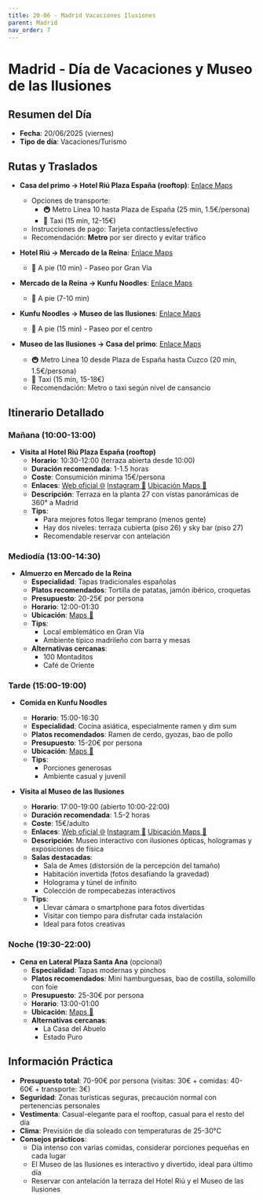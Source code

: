 ```yaml
---
title: 20-06 - Madrid Vacaciones Ilusiones
parent: Madrid
nav_order: 7
---
```


# Madrid - Día de Vacaciones y Museo de las Ilusiones

## Resumen del Día
* **Fecha**: 20/06/2025 (viernes)
* **Tipo de día**: Vacaciones/Turismo

## Rutas y Traslados
* **Casa del primo → Hotel Riú Plaza España (rooftop)**: [Enlace Maps](https://www.google.com/maps/dir/?api=1&origin=Miguel+Solas+4,+Madrid&destination=Hotel+Riu+Plaza+Espa%C3%B1a,+Madrid&travelmode=transit)
  * Opciones de transporte: 
    * 🚇 Metro Línea 10 hasta Plaza de España (25 min, 1.5€/persona)
    * 🚕 Taxi (15 min, 12-15€)
  * Instrucciones de pago: Tarjeta contactless/efectivo
  * Recomendación: **Metro** por ser directo y evitar tráfico

* **Hotel Riú → Mercado de la Reina**: [Enlace Maps](https://www.google.com/maps/dir/?api=1&origin=Hotel+Riu+Plaza+Espa%C3%B1a,+Madrid&destination=Mercado+de+la+Reina,+Madrid&travelmode=walking)
  * 🚶 A pie (10 min) - Paseo por Gran Vía

* **Mercado de la Reina → Kunfu Noodles**: [Enlace Maps](https://www.google.com/maps/dir/?api=1&origin=Mercado+de+la+Reina,+Madrid&destination=Kunfu+Noodles,+Madrid&travelmode=walking)
  * 🚶 A pie (7-10 min)

* **Kunfu Noodles → Museo de las Ilusiones**: [Enlace Maps](https://www.google.com/maps/dir/?api=1&origin=Kunfu+Noodles,+Madrid&destination=Museo+de+las+Ilusiones,+Madrid&travelmode=walking)
  * 🚶 A pie (15 min) - Paseo por el centro

* **Museo de las Ilusiones → Casa del primo**: [Enlace Maps](https://www.google.com/maps/dir/?api=1&origin=Museo+de+las+Ilusiones,+Madrid&destination=Miguel+Solas+4,+Madrid&travelmode=transit)
  * 🚇 Metro Línea 10 desde Plaza de España hasta Cuzco (20 min, 1.5€/persona)
  * 🚕 Taxi (15 min, 15-18€)
  * Recomendación: Metro o taxi según nivel de cansancio

## Itinerario Detallado
### Mañana (10:00-13:00)
* **Visita al Hotel Riú Plaza España (rooftop)**
  * **Horario**: 10:30-12:00 (terraza abierta desde 10:00)
  * **Duración recomendada**: 1-1.5 horas
  * **Coste**: Consumición mínima 15€/persona
  * **Enlaces**: [Web oficial 🌐](https://www.riu.com/es/hotel/espana/madrid/hotel-riu-plaza-espana/) [Instagram 📸](https://www.instagram.com/riuplazaespana/) [Ubicación Maps 📍](https://www.google.com/maps/dir/?api=1&destination=Hotel+Riu+Plaza+Espa%C3%B1a,+Madrid&travelmode=transit)
  * **Descripción**: Terraza en la planta 27 con vistas panorámicas de 360° a Madrid
  * **Tips**: 
    * Para mejores fotos llegar temprano (menos gente)
    * Hay dos niveles: terraza cubierta (piso 26) y sky bar (piso 27)
    * Recomendable reservar con antelación

### Mediodía (13:00-14:30)
* **Almuerzo en Mercado de la Reina**
  * **Especialidad**: Tapas tradicionales españolas
  * **Platos recomendados**: Tortilla de patatas, jamón ibérico, croquetas
  * **Presupuesto**: 20-25€ por persona
  * **Horario**: 12:00-01:30
  * **Ubicación**: [Maps 📍](https://www.google.com/maps/dir/?api=1&destination=Mercado+de+la+Reina,+Madrid&travelmode=walking)
  * **Tips**:
    * Local emblemático en Gran Vía
    * Ambiente típico madrileño con barra y mesas
  * **Alternativas cercanas**: 
    * 100 Montaditos
    * Café de Oriente

### Tarde (15:00-19:00)
* **Comida en Kunfu Noodles**
  * **Horario**: 15:00-16:30
  * **Especialidad**: Cocina asiática, especialmente ramen y dim sum
  * **Platos recomendados**: Ramen de cerdo, gyozas, bao de pollo
  * **Presupuesto**: 15-20€ por persona
  * **Ubicación**: [Maps 📍](https://www.google.com/maps/dir/?api=1&destination=Kunfu+Noodles,+Madrid&travelmode=walking)
  * **Tips**: 
    * Porciones generosas
    * Ambiente casual y juvenil

* **Visita al Museo de las Ilusiones**
  * **Horario**: 17:00-19:00 (abierto 10:00-22:00)
  * **Duración recomendada**: 1.5-2 horas
  * **Coste**: 15€/adulto
  * **Enlaces**: [Web oficial 🌐](https://museumofillusions.es/) [Instagram 📸](https://www.instagram.com/museumofillusions_madrid/) [Ubicación Maps 📍](https://www.google.com/maps/dir/?api=1&destination=Museo+de+las+Ilusiones,+Madrid&travelmode=walking)
  * **Descripción**: Museo interactivo con ilusiones ópticas, hologramas y exposiciones de física
  * **Salas destacadas**: 
    * Sala de Ames (distorsión de la percepción del tamaño)
    * Habitación invertida (fotos desafiando la gravedad)
    * Holograma y túnel de infinito
    * Colección de rompecabezas interactivos
  * **Tips**: 
    * Llevar cámara o smartphone para fotos divertidas
    * Visitar con tiempo para disfrutar cada instalación
    * Ideal para fotos creativas

### Noche (19:30-22:00)
* **Cena en Lateral Plaza Santa Ana** (opcional)
  * **Especialidad**: Tapas modernas y pinchos
  * **Platos recomendados**: Mini hamburguesas, bao de costilla, solomillo con foie
  * **Presupuesto**: 25-30€ por persona
  * **Horario**: 13:00-01:00
  * **Ubicación**: [Maps 📍](https://www.google.com/maps/dir/?api=1&origin=Museo+de+las+Ilusiones,+Madrid&destination=Lateral+Plaza+Santa+Ana,+Madrid&travelmode=walking)
  * **Alternativas cercanas**: 
    * La Casa del Abuelo
    * Estado Puro

## Información Práctica
* **Presupuesto total**: 70-90€ por persona (visitas: 30€ + comidas: 40-60€ + transporte: 3€)
* **Seguridad**: Zonas turísticas seguras, precaución normal con pertenencias personales
* **Vestimenta**: Casual-elegante para el rooftop, casual para el resto del día
* **Clima**: Previsión de día soleado con temperaturas de 25-30°C
* **Consejos prácticos**: 
  * Día intenso con varias comidas, considerar porciones pequeñas en cada lugar
  * El Museo de las Ilusiones es interactivo y divertido, ideal para último día
  * Reservar con antelación la terraza del Hotel Riú y el Museo de las Ilusiones




